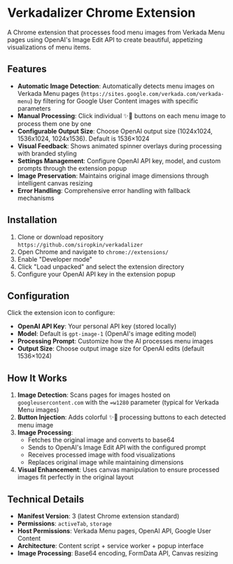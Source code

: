 # Verkadalizer Chrome Extension

A Chrome extension that processes food menu images from Verkada Menu pages using OpenAI's Image Edit API to create beautiful, appetizing visualizations of menu items.

## Features

- **Automatic Image Detection**: Automatically detects menu images on Verkada Menu pages (`https://sites.google.com/verkada.com/verkada-menu`) by filtering for Google User Content images with specific parameters
- **Manual Processing**: Click individual ✨🍕 buttons on each menu image to process them one by one
- **Configurable Output Size**: Choose OpenAI output size (1024x1024, 1536x1024, 1024x1536). Default is 1536×1024
- **Visual Feedback**: Shows animated spinner overlays during processing with branded styling
- **Settings Management**: Configure OpenAI API key, model, and custom prompts through the extension popup
- **Image Preservation**: Maintains original image dimensions through intelligent canvas resizing
- **Error Handling**: Comprehensive error handling with fallback mechanisms

## Installation

1. Clone or download repository `https://github.com/siropkin/verkadalizer`
2. Open Chrome and navigate to `chrome://extensions/`
3. Enable "Developer mode"
4. Click "Load unpacked" and select the extension directory
5. Configure your OpenAI API key in the extension popup

## Configuration

Click the extension icon to configure:

- **OpenAI API Key**: Your personal API key (stored locally)
- **Model**: Default is `gpt-image-1` (OpenAI's image editing model)
- **Processing Prompt**: Customize how the AI processes menu images
- **Output Size**: Choose output image size for OpenAI edits (default 1536×1024)

## How It Works

1. **Image Detection**: Scans pages for images hosted on `googleusercontent.com` with the `=w1280` parameter (typical for Verkada Menu images)
2. **Button Injection**: Adds colorful ✨🍕 processing buttons to each detected menu image
3. **Image Processing**:
   - Fetches the original image and converts to base64
   - Sends to OpenAI's Image Edit API with the configured prompt
   - Receives processed image with food visualizations
   - Replaces original image while maintaining dimensions
4. **Visual Enhancement**: Uses canvas manipulation to ensure processed images fit perfectly in the original layout

## Technical Details

- **Manifest Version**: 3 (latest Chrome extension standard)
- **Permissions**: `activeTab`, `storage`
- **Host Permissions**: Verkada Menu pages, OpenAI API, Google User Content
- **Architecture**: Content script + service worker + popup interface
- **Image Processing**: Base64 encoding, FormData API, Canvas resizing

